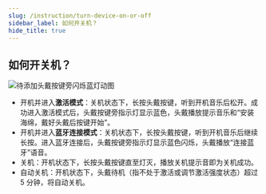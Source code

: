 ```yaml
---
slug: /instruction/turn-device-on-or-off
sidebar_label: 如何开关机？
hide_title: true
---
```


## 如何开关机？
![待添加头戴按键旁闪烁蓝灯动图](media/待添加头戴按键旁闪烁蓝灯动图.jpeg)

- 开机并进入**激活模式**：关机状态下，长按头戴按键，听到开机音乐后松开。成功进入激活模式后，头戴按键旁指示灯显示蓝色，头戴播放提示音乐和“安装海绵，戴好头戴后按键开始”。
- 开机并进入**蓝牙连接模式**：关机状态下，长按头戴按键，听到开机音乐后继续长按。进入蓝牙连接后，头戴按键旁指示灯显示蓝色闪烁，头戴播放“连接蓝牙”语音。
- 关机：开机状态下，长按头戴按键直至灯灭，播放关机提示音即为关机成功。
- 自动关机：开机状态下，头戴待机（指不处于激活或调节激活强度状态）超过 5 分钟，将自动关机。
